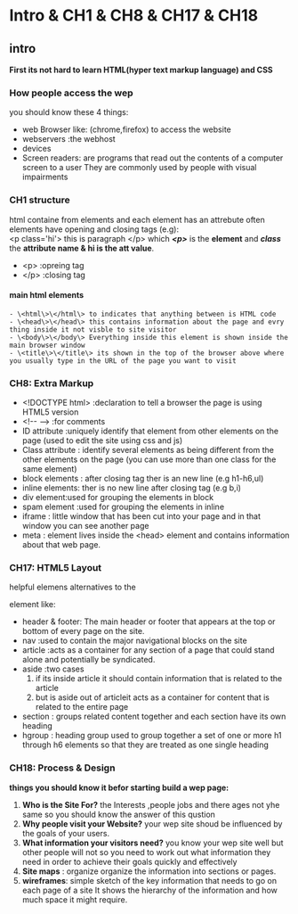 # Intro & CH1 & CH8 & CH17 & CH18
## intro
**First its not hard to learn HTML(hyper text markup language) and CSS**
### How people access the wep
you should know these 4 things:
- web Browser like: (chrome,firefox) to access the website
- webservers :the webhost
- devices
- Screen readers: are programs that read out the contents of a computer screen to a user
  They are commonly used by people with visual impairments
 
### CH1 structure
 html containe from elements and each element has an attrebute often elements have opening and closing tags (e.g):   
 \<p class='hi'\> this is paragraph \</p\> which ***\<p\>*** is the **element** and ***class*** the **attribute name & hi is the att value**.
 - \<p\> :opreing tag 
 - \</p\> :closing tag
  #### main html elements
    - \<html\>\</html\> to indicates that anything between is HTML code
    - \<head\>\</head\> this contains information about the page and evry thing inside it not visble to site visitor
    - \<body\>\</body\> Everything inside this element is shown inside the main browser window
    - \<title\>\</title\> its shown in the top of the browser above where you usually type in the URL of the page you want to visit

### CH8: Extra Markup
 - \<!DOCTYPE html\> :declaration to tell a browser the page is using HTML5 version
 - \<!-- --\> :for comments
 - ID attribute :uniquely identify that element from other elements on the page (used to edit the site using css and js)
 - Class attribute : identify several elements as being different from the other elements on the page (you can use more than one class for the same element)
 - block elements : after closing tag ther is an new line (e.g h1-h6,ul)
 - inline elements: ther is no new line after closing tag (e.g b,i)
 - div element:used for grouping the elements in block
 - spam element :used for grouping the elements in inline
 - iframe : little window that has been cut into your page and in that window you can see another page
 - meta : element lives inside the \<head\> element and contains information about that web page.

### CH17: HTML5 Layout
  helpful elemens alternatives to the <div> element like:
  - header & footer: The main header or footer that appears at the top or bottom of every page on the site.
  - nav :used to contain the major navigational blocks on the site
  - article :acts as a container for any section of a page that could stand alone and potentially be syndicated.
  - aside :two cases
    1. if its inside article it should contain information that is related to the article 
    2. but is aside out of articleit acts as a container for content that is related to the entire page
  - section : groups related content together and each section have its own heading
  - hgroup : heading group used to group together a set of one or more h1 through h6 elements so that they are 
    treated as one single heading
  
 ### CH18: Process & Design

**things you should know it befor starting build a wep page:**

1. **Who is the Site For?** the Interests ,people jobs and there ages not yhe same so you should know the answer of this qustion
1. **Why people visit your Website?** your wep site shoud be influenced by the goals of your users.
1. **What information your visitors need?** you know your wep site well but other people will not so you need to work out what          information they need in order to achieve their goals quickly and effectively
1. **Site maps** : organize organize the information into sections or pages.
1. **wireframes**: simple sketch of the key information that needs to go on each page of a site It shows the hierarchy of the information and how much space it might require.
  
